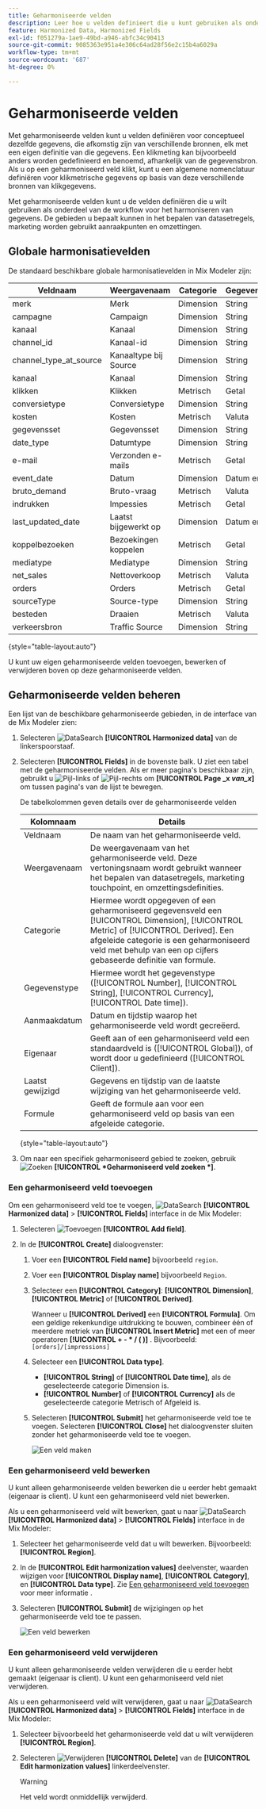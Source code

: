 ```yaml
---
title: Geharmoniseerde velden
description: Leer hoe u velden definieert die u kunt gebruiken als onderdeel van het harmoniseren van uw gegevens in de Mix Modeler.
feature: Harmonized Data, Harmonized Fields
exl-id: f051279a-1ae9-49bd-a946-abfc34c90413
source-git-commit: 9085363e951a4e306c64ad28f56e2c15b4a6029a
workflow-type: tm+mt
source-wordcount: '687'
ht-degree: 0%

---
```


# Geharmoniseerde velden

Met geharmoniseerde velden kunt u velden definiëren voor conceptueel dezelfde gegevens, die afkomstig zijn van verschillende bronnen, elk met een eigen definitie van die gegevens. Een klikmeting kan bijvoorbeeld anders worden gedefinieerd en benoemd, afhankelijk van de gegevensbron. Als u op een geharmoniseerd veld klikt, kunt u een algemene nomenclatuur definiëren voor klikmetrische gegevens op basis van deze verschillende bronnen van klikgegevens.

Met geharmoniseerde velden kunt u de velden definiëren die u wilt gebruiken als onderdeel van de workflow voor het harmoniseren van gegevens. De gebieden u bepaalt kunnen in het bepalen van datasetregels, marketing worden gebruikt aanraakpunten en omzettingen.

## Globale harmonisatievelden

De standaard beschikbare globale harmonisatievelden in Mix Modeler zijn:


| Veldnaam | Weergavenaam | Categorie | Gegevenstype | Opmerking |
| ---------------------- | ---------------------- | --------- | --------- | --------- |
| merk | Merk | Dimension | String |           |
| campagne | Campaign | Dimension | String |           |
| kanaal | Kanaal | Dimension | String |           |
| channel_id | Kanaal-id | Dimension | String |           |
| channel_type_at_source | Kanaaltype bij Source | Dimension | String |           |
| kanaal | Kanaal | Dimension | String |           |
| klikken | Klikken | Metrisch | Getal |           |
| conversietype | Conversietype | Dimension | String |           |
| kosten | Kosten | Metrisch | Valuta |           |
| gegevensset | Gegevensset | Dimension | String |           |
| date_type | Datumtype | Dimension | String | dag, week |
| e-mail | Verzonden e-mails | Metrisch | Getal |           |
| event_date | Datum | Dimension | Datum en tijd |           |
| bruto_demand | Bruto-vraag | Metrisch | Valuta |           |
| indrukken | Impessies | Metrisch | Getal |           |
| last_updated_date | Laatst bijgewerkt op | Dimension | Datum en tijd |           |
| koppelbezoeken | Bezoekingen koppelen | Metrisch | Getal |           |
| mediatype | Mediatype | Dimension | String |           |
| net_sales | Nettoverkoop | Metrisch | Valuta |           |
| orders | Orders | Metrisch | Getal |           |
| sourceType | Source-type | Dimension | String |           |
| besteden | Draaien | Metrisch | Valuta |           |
| verkeersbron | Traffic Source | Dimension | String |           |

{style="table-layout:auto"}

U kunt uw eigen geharmoniseerde velden toevoegen, bewerken of verwijderen boven op deze geharmoniseerde velden.

## Geharmoniseerde velden beheren

Een lijst van de beschikbare geharmoniseerde gebieden, in de interface van de Mix Modeler zien:

1. Selecteren ![DataSearch](/help/assets//icons/DataCheck.svg) **[!UICONTROL Harmonized data]** van de linkerspoorstaaf.

1. Selecteren **[!UICONTROL Fields]** in de bovenste balk. U ziet een tabel met de geharmoniseerde velden. Als er meer pagina&#39;s beschikbaar zijn, gebruikt u ![Pijl-links](/help/assets//icons/ChevronLeft.svg) of ![Pijl-rechts](/help/assets//icons/ChevronRight.svg) om **[!UICONTROL Page _x _van_x_]** om tussen pagina&#39;s van de lijst te bewegen.

   De tabelkolommen geven details over de geharmoniseerde velden

   | Kolomnaam | Details |
   | ---------------------- | ----------|
   | Veldnaam | De naam van het geharmoniseerde veld. |
   | Weergavenaam | De weergavenaam van het geharmoniseerde veld. Deze vertoningsnaam wordt gebruikt wanneer het bepalen van datasetregels, marketing touchpoint, en omzettingsdefinities. |
   | Categorie | Hiermee wordt opgegeven of een geharmoniseerd gegevensveld een [!UICONTROL Dimension], [!UICONTROL Metric] of [!UICONTROL Derived]. Een afgeleide categorie is een geharmoniseerd veld met behulp van een op cijfers gebaseerde definitie van formule. |
   | Gegevenstype | Hiermee wordt het gegevenstype ([!UICONTROL Number], [!UICONTROL String], [!UICONTROL Currency], [!UICONTROL Date time]). |
   | Aanmaakdatum | Datum en tijdstip waarop het geharmoniseerde veld wordt gecreëerd. |
   | Eigenaar | Geeft aan of een geharmoniseerd veld een standaardveld is ([!UICONTROL Global]), of wordt door u gedefinieerd ([!UICONTROL Client]). |
   | Laatst gewijzigd | Gegevens en tijdstip van de laatste wijziging van het geharmoniseerde veld. |
   | Formule | Geeft de formule aan voor een geharmoniseerd veld op basis van een afgeleide categorie. |

   {style="table-layout:auto"}

1. Om naar een specifiek geharmoniseerd gebied te zoeken, gebruik ![Zoeken](/help/assets//icons/Search.svg) **[!UICONTROL *Geharmoniseerd veld zoeken *]**.


### Een geharmoniseerd veld toevoegen

Om een geharmoniseerd veld toe te voegen, ![DataSearch](/help/assets//icons/DataCheck.svg) **[!UICONTROL Harmonized data]** > **[!UICONTROL Fields]** interface in de Mix Modeler:

1. Selecteren ![Toevoegen](/help/assets//icons/AddCircle.svg) **[!UICONTROL Add field]**.

1. In de **[!UICONTROL Create]** dialoogvenster:

   1. Voer een **[!UICONTROL Field name]** bijvoorbeeld `region`.
   1. Voer een **[!UICONTROL Display name]** bijvoorbeeld `Region`.
   1. Selecteer een **[!UICONTROL Category]**: **[!UICONTROL Dimension]**, **[!UICONTROL Metric]** of **[!UICONTROL Derived]**.

      Wanneer u **[!UICONTROL Derived]** een **[!UICONTROL Formula]**. Om een geldige rekenkundige uitdrukking te bouwen, combineer één of meerdere metriek van **[!UICONTROL Insert Metric]** met een of meer operatoren **[!UICONTROL + - * / ( )]** . Bijvoorbeeld: `[orders]/[impressions]`

   1. Selecteer een **[!UICONTROL Data type]**.

      - **[!UICONTROL String]** of **[!UICONTROL Date time]**, als de geselecteerde categorie Dimension is.
      - **[!UICONTROL Number]** of **[!UICONTROL Currency]** als de geselecteerde categorie Metrisch of Afgeleid is.

   1. Selecteren **[!UICONTROL Submit]** het geharmoniseerde veld toe te voegen. Selecteren **[!UICONTROL Close]** het dialoogvenster sluiten zonder het geharmoniseerde veld toe te voegen.

      ![Een veld maken](/help/assets//create-field.png)


### Een geharmoniseerd veld bewerken

U kunt alleen geharmoniseerde velden bewerken die u eerder hebt gemaakt (eigenaar is client). U kunt een geharmoniseerd veld niet bewerken.

Als u een geharmoniseerd veld wilt bewerken, gaat u naar ![DataSearch](/help/assets//icons/DataCheck.svg) **[!UICONTROL Harmonized data]** > **[!UICONTROL Fields]** interface in de Mix Modeler:

1. Selecteer het geharmoniseerde veld dat u wilt bewerken. Bijvoorbeeld: **[!UICONTROL Region]**.

1. In de **[!UICONTROL Edit harmonization values]** deelvenster, waarden wijzigen voor **[!UICONTROL Display name]**, **[!UICONTROL Category]**, en **[!UICONTROL Data type]**. Zie [Een geharmoniseerd veld toevoegen](#add-a-harmonized-field) voor meer informatie .

1. Selecteren **[!UICONTROL Submit]** de wijzigingen op het geharmoniseerde veld toe te passen.

   ![Een veld bewerken](/help/assets//edit-field.png)

### Een geharmoniseerd veld verwijderen

U kunt alleen geharmoniseerde velden verwijderen die u eerder hebt gemaakt (eigenaar is client). U kunt een geharmoniseerd veld niet verwijderen.

Als u een geharmoniseerd veld wilt verwijderen, gaat u naar ![DataSearch](/help/assets//icons/DataCheck.svg) **[!UICONTROL Harmonized data]** > **[!UICONTROL Fields]** interface in de Mix Modeler:

1. Selecteer bijvoorbeeld het geharmoniseerde veld dat u wilt verwijderen **[!UICONTROL Region]**.

1. Selecteren ![Verwijderen](/help/assets//icons/Delete.svg) **[!UICONTROL Delete]** van de **[!UICONTROL Edit harmonization values]** linkerdeelvenster.

   >[!WARNING]
   >
   >   Het veld wordt onmiddellijk verwijderd.

